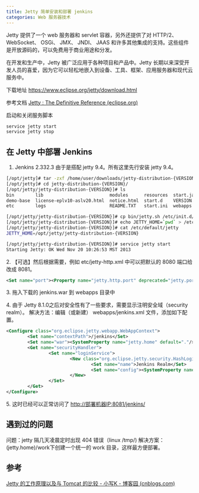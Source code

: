 ```yaml
---
title: Jetty 简单安装和部署 jenkins
categories: Web 服务器技术
---
```


Jetty 提供了一个 web 服务器和 servlet 容器，另外还提供了对 HTTP/2、 WebSocket、 OSGi、 JMX、 JNDI、 JAAS 和许多其他集成的支持。这些组件是开放源码的，可以免费用于商业用途和分发。

在开发和生产中，Jetty 被广泛应用于各种项目和产品中。Jetty 长期以来深受开发人员的喜爱，因为它可以轻松地嵌入到设备、工具、框架、应用服务器和现代云服务中。

下载地址 <https://www.eclipse.org/jetty/download.html>

参考文档 [Jetty : The Definitive Reference (eclipse.org)](https://www.eclipse.org/jetty/documentation/jetty-9/index.html)

启动和关闭服务脚本

```sh
service jetty start
service jetty stop
```

## 在 Jetty 中部署 Jenkins

1. Jenkins 2.332.3 由于是搭配 jetty 9.4。所有这里先行安装 jetty 9.4。

```sh
[/opt/jetty]# tar -zxf /home/user/downloads/jetty-distribution-{VERSION}.tar.gz
[/opt/jetty]# cd jetty-distribution-{VERSION}/
[/opt/jetty/jetty-distribution-{VERSION}]# ls
bin        lib                         modules      resources  start.jar
demo-base  license-eplv10-aslv20.html  notice.html  start.d    VERSION.txt
etc        logs                        README.TXT   start.ini  webapps

[/opt/jetty/jetty-distribution-{VERSION}]# cp bin/jetty.sh /etc/init.d/jetty
[/opt/jetty/jetty-distribution-{VERSION}]# echo JETTY_HOME=`pwd` > /etc/default/jetty
[/opt/jetty/jetty-distribution-{VERSION}]# cat /etc/default/jetty
JETTY_HOME=/opt/jetty/jetty-distribution-{VERSION}

[/opt/jetty/jetty-distribution-{VERSION}]# service jetty start
Starting Jetty: OK Wed Nov 20 10:26:53 MST 2013
```

2\. 【可选】然后根据需要，例如 etc/jetty-http.xml 中可以把默认的 8080 端口给改成 8081。

```xml
<Set name="port"><Property name="jetty.http.port" deprecated="jetty.port" default="8081" /></Set>
```

3\. 拖入下载的 jenkins.war 到 webapps 目录中

4\. 由于 Jetty 8.1.0之后对安全性有了一些要求，需要显示注明安全域（security realm）。
解决方法：编辑（或新建） webapps/jenkins.xml 文件，添加如下配置。

```xml
<Configure class="org.eclipse.jetty.webapp.WebAppContext">
        <Set name="contextPath">/jenkins</Set>
        <Set name="war"><SystemProperty name="jetty.home" default="."/>/webapps/jenkins.war</Set>
        <Get name="securityHandler">
                <Set name="loginService">
                        <New class="org.eclipse.jetty.security.HashLoginService">
                                <Set name="name">Jenkins Realm</Set>
                                <Set name="config"><SystemProperty name="jetty.home" default="."/>/demo-base/etc/realm.properties</Set>
                        </New>
                </Set>
        </Get>
</Configure>
```

5\. 这时已经可以正常访问了 <http://部署机器IP:8081/jenkins/>

## 遇到过的问题

问题：jetty 隔几天凌晨定时出现 404 错误（linux /tmp/)
解决方案：(jetty.home)/work下创建一个统一的 work 目录，这样最方便部署。

## 参考

[Jetty 的工作原理以及与 Tomcat 的比较 - 小写K - 博客园 (cnblogs.com)](https://www.cnblogs.com/lowerCaseK/p/jetty_yuanli.html)
